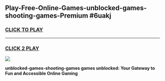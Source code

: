 
## Play-Free-Online-Games-unblocked-games-shooting-games-Premium #6uakj
<h3>
<a href="https://premium.freeplayer.one?title=unblocked-games-shooting-games&ref=8M">CLICK TO PLAY</a></h3>
<hr>

<h3>
<a href="https://premium.freeplayer.one?title=unblocked-games-shooting-games&ref=8M">CLICK 2 PLAY</a>
  
</h3>

<a href="https://premium.freeplayer.one?title=unblocked-games-shooting-games&ref=8M"><img src="https://clearcache.store/games.png"></a>


**unblocked-games-shooting-games games unblocked: Your Gateway to Fun and Accessible Online Gaming**
